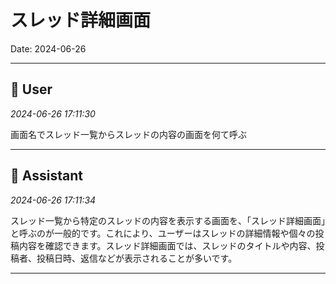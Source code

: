 # スレッド詳細画面

Date: 2024-06-26

---

## 👤 User
*2024-06-26 17:11:30*

画面名でスレッド一覧からスレッドの内容の画面を何て呼ぶ

---

## 🤖 Assistant
*2024-06-26 17:11:34*

スレッド一覧から特定のスレッドの内容を表示する画面を、「スレッド詳細画面」と呼ぶのが一般的です。これにより、ユーザーはスレッドの詳細情報や個々の投稿内容を確認できます。スレッド詳細画面では、スレッドのタイトルや内容、投稿者、投稿日時、返信などが表示されることが多いです。

---

